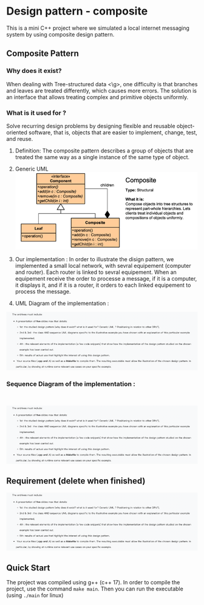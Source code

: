 # Design pattern - composite
This is a mini C++ project where we simulated a local internet messaging system by using composite design pattern.

## Composite Pattern
### Why does it exist?

When dealing with <g> Tree-structured data <\g>, one difficulty is that branches and leaves are treated differently, which causes more errors. The solution is an interface that allows treating complex and primitive objects uniformly.

### What is it used for ?
 

Solve recurring design problems by designing flexible and reusable object-oriented software, that is, objects that are easier to implement, change, test, and reuse.

1. Definition:
The composite pattern describes a group of objects that are treated the same way as a single instance of the same type of object. 

2. Generic UML
![img.png](img.png)


3. Our implementation :
In order to illustrate the disign pattern, we implemented a small local network, with sevral equipement (computer and router). Each router is linked to sevral equipement. When an equipement receive the order to processe a message, if it is a computer, it displays it, and if it is a router, it orders to each linked equipement to process the message. <br />
4. UML Diagram of the implementation : 

![img_1.png](img_1.png)

### Sequence Diagram of the implementation :
  <br />

![img_1.png](img_1.png)
  
## Requirement (delete when finished)
![img_1.png](img_1.png)
## Quick Start

The project was compiled using g++ (c++ 17). In order to compile the project, use the command `make main`. Then you can run the executable (using `./main` for linux) 





